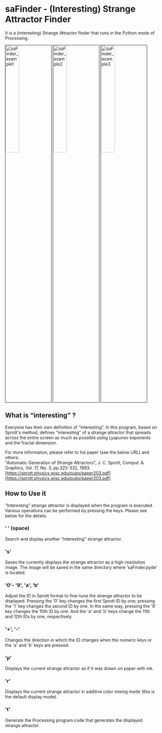 # saFinder - (Interesting) Strange Attractor Finder
It is a (interesting) Strange Attractor finder
that runs in the Python mode of Processing.

<p>
<img width="30%" border=1 alt="saFinder_example1" src="https://user-images.githubusercontent.com/95997592/187059138-a9226a51-2386-45f4-8dae-445dfec0e40c.png">
<img width="30%" border=1 alt="saFinder_example2" src="https://user-images.githubusercontent.com/95997592/187059258-ae5fd032-cbc7-4fb4-86af-0c7f76cb82cc.png">
<img width="30%" border=1 alt="saFinder_example3" src="https://user-images.githubusercontent.com/95997592/187059320-fd6c352e-144f-4753-802f-cf14085d6fb9.png">
</p>

## What is “interesting” ?
Everyone has their own definition of “interesting”.
In this program,
based on Sprott's method,
defines "interesting" of a strange attractor
that spreads across the entire screen as much as possible
using Lyapunov exponents and the fractal dimension.

For more information, please refer to his paper (see the below URL) and others:<br />
"Automatic Generation of Strange Attractors", J. C. Sprott,
Comput. & Graphics, Vol. 17, No. 3, pp.325-332, 1993.
[https://sprott.physics.wisc.edu/pubs/paper203.pdf](https://sprott.physics.wisc.edu/pubs/paper203.pdf)

## How to Use it
“Interesting” strange attractor is displayed when the program is executed.
Various operations can be performed by pressing the keys.
Please see below for the details.

### ' ' (space)
Search and display another “interesting" strange attractor.

### 's'
Saves the currently displays the strange attractor as a high-resolution image.
The image will be saved in the same directory where ‘saFinder.pyde' is located.

### '0'- '9', 'a', 'b'
Adjust the ID in Sprott format to fine-tune the strange attractor to be displayed.
Pressing the '0' key changes the first Sprott ID by one;
pressing the '1' key changes the second ID by one.
In the same way, pressing the '9' key changes the 10th ID by one.
And the 'a' and 'b' keys change the 11th and 12th IDs by one, respectively.

### '+', '-'
Changes the direction in which the ID changes
when the numeric keys or the 'a' and 'b' keys are pressed.

### 'p'
Displays the current strange attractor as if it was drawn on paper with ink.

### 'r'
Displays the current strange attractor in additive color mixing mode
(this is the default display mode).

### 't'
Generate the Processing program code that generates the displayed strange attractor.

